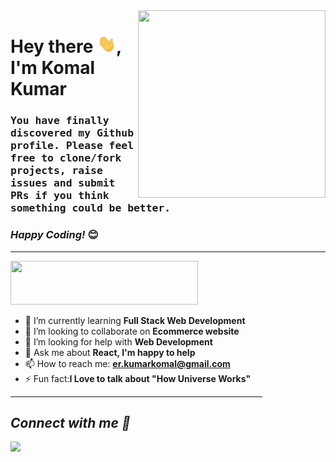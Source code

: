 
<img src ="https://cdn.dribbble.com/users/1292677/screenshots/6139167/media/5387dc7e035b3efe9d94516044de66a4.gif"  align="right" width="300" height="300" />
<h1 align="left" >Hey there <img src="https://raw.githubusercontent.com/ABSphreak/ABSphreak/master/gifs/Hi.gif" width="30px">, I'm Komal Kumar </h1>

<h3><samp><strong>You have finally discovered my Github profile. Please feel free to clone/fork projects, raise issues and submit PRs if you think something could be better.</strong></samp></h3> 
<h3><i>Happy Coding!</i> 😊</h3>
<hr>
<img src="https://keepswimmin.files.wordpress.com/2016/02/1595816q6swytfwle.gif?w=396" width="300px" height="70px">

- 🌱 I’m currently learning **Full Stack Web Development**
- 👯 I’m looking to collaborate on **Ecommerce website**
- 🤔 I’m looking for help with **Web Development**
- 💬 Ask me about **React, I'm happy to help**
- 📫 How to reach me: **er.kumarkomal@gmail.com**
- ⚡ Fun fact:**I Love to talk about "How Universe Works"**
<hr width="80%"}>
<h2><i>Connect with me<i> 🔗</h2>
<img src="https://media.giphy.com/media/iY8CRBdQXODJSCERIr/giphy.gif" width="30px">
